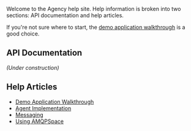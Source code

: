 <head><link rel="stylesheet" href="style.css"></head>

Welcome to the Agency help site. Help information is broken into two sections:
API documentation and help articles.

If you're not sure where to start, the [demo application
walkthrough](./articles//walkthrough.md) is a good choice.

## API Documentation

_(Under construction)_

## Help Articles

* [Demo Application Walkthrough](./articles/walkthrough.md)
* [Agent Implementation](./articles/agent_implementation.md)
* [Messaging](./articles/messaging.md)
* [Using AMQPSpace](./articles/using_amqpspace.md)
